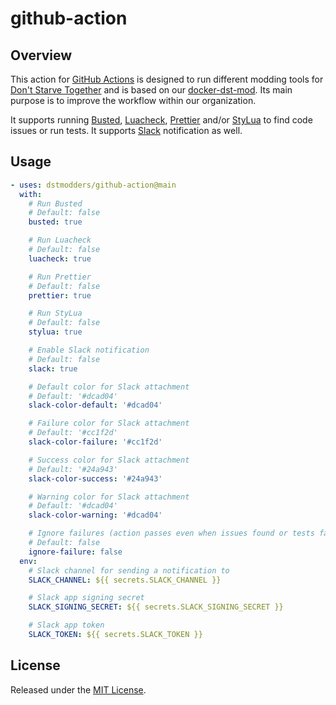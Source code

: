 # github-action

## Overview

This action for [GitHub Actions][] is designed to run different modding tools
for [Don't Starve Together][] and is based on our [docker-dst-mod][]. Its main
purpose is to improve the workflow within our organization.

It supports running [Busted][], [Luacheck][], [Prettier][] and/or [StyLua][] to
find code issues or run tests. It supports [Slack][] notification as well.

## Usage

```yml
- uses: dstmodders/github-action@main
  with:
    # Run Busted
    # Default: false
    busted: true

    # Run Luacheck
    # Default: false
    luacheck: true

    # Run Prettier
    # Default: false
    prettier: true

    # Run StyLua
    # Default: false
    stylua: true

    # Enable Slack notification
    # Default: false
    slack: true

    # Default color for Slack attachment
    # Default: '#dcad04'
    slack-color-default: '#dcad04'

    # Failure color for Slack attachment
    # Default: '#cc1f2d'
    slack-color-failure: '#cc1f2d'

    # Success color for Slack attachment
    # Default: '#24a943'
    slack-color-success: '#24a943'

    # Warning color for Slack attachment
    # Default: '#dcad04'
    slack-color-warning: '#dcad04'

    # Ignore failures (action passes even when issues found or tests fail)
    # Default: false
    ignore-failure: false
  env:
    # Slack channel for sending a notification to
    SLACK_CHANNEL: ${{ secrets.SLACK_CHANNEL }}

    # Slack app signing secret
    SLACK_SIGNING_SECRET: ${{ secrets.SLACK_SIGNING_SECRET }}

    # Slack app token
    SLACK_TOKEN: ${{ secrets.SLACK_TOKEN }}
```

## License

Released under the [MIT License](https://opensource.org/licenses/MIT).

[busted]: https://olivinelabs.com/busted/
[docker-dst-mod]: https://github.com/dstmodders/docker-dst-mod
[don't starve together]: https://www.klei.com/games/dont-starve-together
[github actions]: https://github.com/features/actions
[luacheck]: https://github.com/mpeterv/luacheck
[prettier]: https://prettier.io/
[slack]: https://slack.com/
[stylua]: https://github.com/JohnnyMorganz/StyLua

